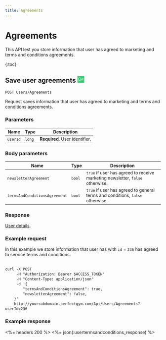 ```yaml
---
title: Agreements
---
```


# Agreements

This API lest you store information that user has agreed to marketing and terms and conditions agreements.

{:toc}


## Save user agreements ![alt text][EM]

    POST Users/Agreements

Request saves information that user has agreed to marketing and terms and conditions agreements.


### Parameters

Name  	    | Type     		| Description
------------|---------------|------------
`userId`    |`long`    		| **Required**. User identifier.


### Body parameters

Name     	    				| Type    		| Description
--------------------------------|---------------|------------
`newsletterAgreement`     		|`bool`    		| `true` if user has agreed to receive marketing newsletter, `false` otherwise.
`termsAndConditionsAgreement` 	|`bool`    		| `true` if user has agreed to general terms and conditions, `false` otherwise.



### Response

[User details][UserDetailsProperties].


### Example request

In this example we store information that user has with `id` = `236` has agreed to service terms and conditions.

``` command-line

curl -X POST 
	 -H "Authorization: Bearer $ACCESS_TOKEN" 
	 -H "Content-Type: application/json" 
	 -d '{
	    "termsAndConditionsAgreement": true,
	    "newsletterAgreement": false,	    
	}' 
	http://yoursubdomain.perfectgym.com/Api/Users/Agreements?userId=236
```


### Example response

<%= headers 200 %>
<%= json(:usertermsandconditions_response) %>



[UserDetailsProperties]: /api/users/userdetails#properties
[Contract]: /appendix/datatypes/contract

[EM]: /assets/images/employee.png "Employee mode"
[UM]: /assets/images/user.png "User mode"